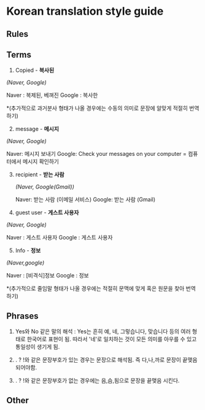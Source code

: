 # Korean translation style guide
## Rules

## Terms

1. Copied - **복사된**

*(Naver, Google)* 

  Naver : 복제된, 베껴진
  Google : 복사한
  
 *(추가적으로 과거분사 형태가 나올 경우에는 수동의 의미로 문장에 알맞게 적절히 번역하기)
  
2. message - **메시지**
  
  *(Naver, Google)*
  
  Naver: 메시지 보내기
  Google: Check your messages on your computer = 컴퓨터에서 메시지 확인하기
  
3. recipient - **받는 사람**

   *(Naver, Google(Gmail))*
   
   Naver: 받는 사람 (이메일 서비스)
   Google: 받는 사람 (Gmail)

4. guest user - **게스트 사용자**
 
  *(Naver, Google)*
   
  Naver : 게스트 사용자
  Google : 게스트 사용자
  
5. Info - **정보**
 
  *(Naver,google)*
  
  Naver : [비격식]정보
  Google : 정보
  
  *(추가적으로 줄임말 형태가 나올 경우에는 적절히 문맥에 맞게 혹은 원문을 찾아 번역하기)
  
## Phrases

1. Yes와 No 같은 말의 해석
 : Yes는 흔히 예, 네, 그렇습니다, 맞습니다 등의 여러 형태로 한국어로 표현이 됨. 
   따라서 '네'로 일치하는 것이 모든 의미를 아우를 수 있고 통일성이 생기게 됨.

2. . ? !와 같은 문장부호가 있는 경우는 문장으로 해석됨. 즉 다,나,까로 문장이 끝맺음 되어야함.

3. . ? !와 같은 문장부호가 없는 경우에는 음,슴,됨으로 문장을 끝맺음 시킨다.
   


## Other
